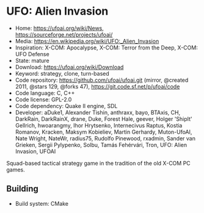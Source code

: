 # UFO: Alien Invasion

- Home: https://ufoai.org/wiki/News, https://sourceforge.net/projects/ufoai/
- Media: https://en.wikipedia.org/wiki/UFO:_Alien_Invasion
- Inspiration: X-COM: Apocalypse, X-COM: Terror from the Deep, X-COM: UFO Defense
- State: mature
- Download: https://ufoai.org/wiki/Download
- Keyword: strategy, clone, turn-based
- Code repository: https://github.com/ufoai/ufoai.git (mirror, @created 2011, @stars 129, @forks 47), https://git.code.sf.net/p/ufoai/code
- Code language: C, C++
- Code license: GPL-2.0
- Code dependency: Quake II engine, SDL
- Developer: aDuke1, Alexander Tishin, anthraxx, bayo, BTAxis, CH, DarkRain, DarkRainX, drane, Duke, Forest Hale, geever, Holger 'ShipIt' Gellrich, hwoarangmy, Ihor Hrytsenko, Internecivus Raptus, Kostia Romanov, Kracken, Maksym Kobieliev, Martin Gerhardy, Muton-UfoAI, Nate Wright, NateWr, radius75, Rudolfo Pinewood, rxadmin, Sander van Grieken, Sergii Pylypenko, Solbu, Tamás Fehérvári, Tron, UFO: Alien Invasion, UFOAI

Squad-based tactical strategy game in the tradition of the old X-COM PC games.

## Building

- Build system: CMake
